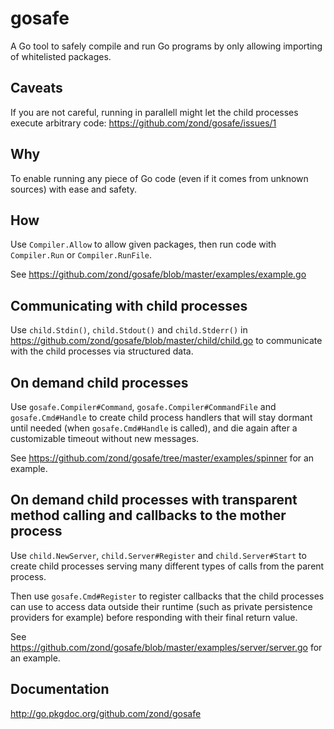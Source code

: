 # gosafe

A Go tool to safely compile and run Go programs by only allowing importing of whitelisted packages.

## Caveats

If you are not careful, running in parallell might let the child processes execute arbitrary code: https://github.com/zond/gosafe/issues/1

## Why

To enable running any piece of Go code (even if it comes from unknown sources) with ease and safety.

## How

Use `Compiler.Allow` to allow given packages, then run code with `Compiler.Run` or `Compiler.RunFile`.

See https://github.com/zond/gosafe/blob/master/examples/example.go

## Communicating with child processes

Use `child.Stdin()`, `child.Stdout()` and `child.Stderr()` in https://github.com/zond/gosafe/blob/master/child/child.go to communicate with the child processes via structured data. 

## On demand child processes

Use `gosafe.Compiler#Command`, `gosafe.Compiler#CommandFile` and `gosafe.Cmd#Handle` to create child process handlers that will stay dormant until needed (when `gosafe.Cmd#Handle` is called), and die again after a customizable timeout without new messages.

See https://github.com/zond/gosafe/tree/master/examples/spinner for an example.

## On demand child processes with transparent method calling and callbacks to the mother process

Use `child.NewServer`, `child.Server#Register` and `child.Server#Start` to create child processes serving many different types of calls from the parent process.

Then use `gosafe.Cmd#Register` to register callbacks that the child processes can use to access data outside their runtime (such as private persistence providers for example) before responding with their final return value.

See https://github.com/zond/gosafe/blob/master/examples/server/server.go for an example.

## Documentation

http://go.pkgdoc.org/github.com/zond/gosafe
